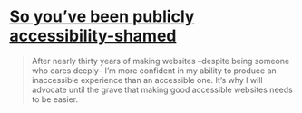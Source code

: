 # [So you’ve been publicly accessibility-shamed](https://daverupert.com/2023/10/accessiblity-shamed/)

> After nearly thirty years of making websites –despite being someone who cares deeply– I’m more confident in my ability to produce an inaccessible experience than an accessible one. It’s why I will advocate until the grave that making good accessible websites needs to be easier.